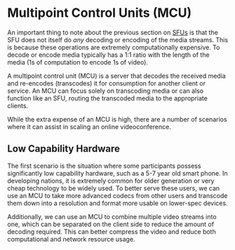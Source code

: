 # Multipoint Control Units (MCU)

An important thing to note about the previous section on [SFUs](./sfu.md) is that the SFU does not itself do *any* decoding or encoding of the media streams.  This is because these operations are extremely computationally expensive.  To decode or encode media typically has a 1:1 ratio with the length of the media (1s of computation to encode 1s of video).  

A multipoint control unit (MCU) is a server that decodes the received media and re-encodes (transcodes) it for consumption for another client or service.  An MCU can focus solely on transcoding media or can also function like an SFU, routing the transcoded media to the appropriate clients.  

While the extra expense of an MCU is high, there are a number of scenarios where it can assist in scaling an online videoconference.  

## Low Capability Hardware

The first scenario is the situation where some participants possess significantly low capability hardware, such as a 5-7 year old smart phone.  In developing nations, it is extremely common for older generation or very cheap technology to be widely used.  To better serve these users, we can use an MCU to take more advanced codecs from other users and transcode them down into a resolution and format more usable on lower-spec devices.  

Additionally, we can use an MCU to combine multiple video streams into one, which can be separated on the client side to reduce the amount of decoding required.  This can better compress the video and reduce both computational and network resource usage.  
